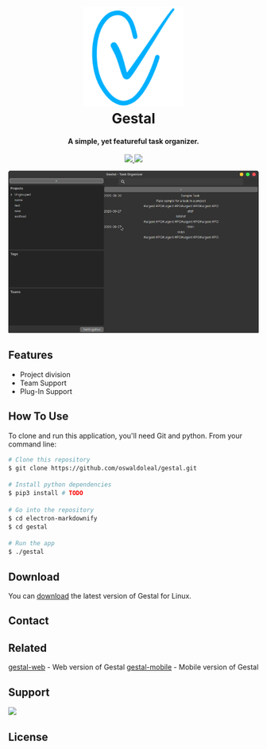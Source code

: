 <h1 align="center">
  <br>
  <a href="#TODO"><img src="https://raw.githubusercontent.com/oswaldoleal/gestal/development/gestal/data/icon.png" alt="Gestal" width="200"></a>
  <br>
  Gestal
  <br>
</h1>

<h4 align="center">A simple, yet featureful task organizer.</h4>

<p align="center">
  <a href="http://paypal.me/oswaldolealrodriguez">
    <img src="https://img.shields.io/badge/%24-paypal-yellow">
  </a>
  <a href="#TODO">
    <img src="https://img.shields.io/badge/%24-bitcoin-yellow">
  </a>
</p>

![screenshot](https://raw.githubusercontent.com/oswaldoleal/gestal/development/gestal/data/screenshot.png)

## Features

* Project division
* Team Support
* Plug-In Support

## How To Use

To clone and run this application, you'll need Git and python. From your command line:

```bash
# Clone this repository
$ git clone https://github.com/oswaldoleal/gestal.git

# Install python dependencies
$ pip3 install # TODO

# Go into the repository
$ cd electron-markdownify
$ cd gestal

# Run the app
$ ./gestal
```

## Download

You can [download](https://github.com/oswaldoleal/gestal/releases/tag/v0.01.01) the latest version of Gestal for Linux.

## Contact

## Related

[gestal-web](https://google.com/?search=TODO) - Web version of Gestal
[gestal-mobile](https://google.com/?search=TODO) - Mobile version of Gestal

## Support

<a href="http://paypal.me/oswaldolealrodriguez" target="_blank">
    <img src="https://img.shields.io/badge/%24-paypal-yellow">
</a>

## License